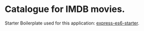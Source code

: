 # Catalogue for IMDB movies.

Starter Boilerplate used for this application: [express-es6-starter](https://github.com/tomyitav/express-es6-starter).

